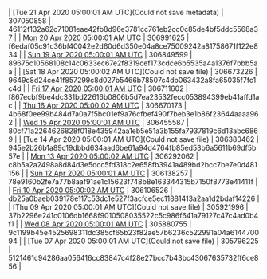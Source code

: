 | [Tue 21 Apr 2020 05:00:01 AM UTC](Could not save metadata) | 307050858 | 46112f132a62c71081eae42fb8d96e3781cc761eb2cc0c85de4bf5ddc5568a37 | 
| [Mon 20 Apr 2020 05:00:01 AM UTC](https://transfer.sh/SPFrq/dashninja-dbdump-20200420070001.tar.bz2) | 306991625 | f6edaf05c91c36bf40042e2d60d6d350e04a8ce75009242a81758671f122e834 | 
| [Sun 19 Apr 2020 05:00:01 AM UTC]() | 306849599 | 89675c10568108c14c0633ec67e2f8319cef173cdce6b5535a4a1376f7bbb5aa | 
| [Sat 18 Apr 2020 05:00:02 AM UTC](Could not save file) | 306673226 | 9649c8d24ce41f857299c8d027b5466b78507c4db063432a8fa65035f7fc1c4d | 
| [Fri 17 Apr 2020 05:00:01 AM UTC](https://transfer.sh/4SRzg/dashninja-dbdump-20200417070001.tar.bz2) | 306711602 | f867ecbf9be4dc331bd22616b0806b5d7ea23532fecc053894399eb41affd1ac | 
| [Thu 16 Apr 2020 05:00:02 AM UTC]() | 306670173 | 4b68f0ee99b484d7a0a7f5bc01ef9a76cfbef490f7beb3e1b86f23644aaaa962 | 
| [Wed 15 Apr 2020 05:00:01 AM UTC](https://transfer.sh/9THkj/dashninja-dbdump-20200415070001.tar.bz2) | 306455587 | 80cf71a2264626828f018e435942aa1eb5e51a3b155fa7937819c6d13abc6869 | 
| [Tue 14 Apr 2020 05:00:01 AM UTC](Could not save file) | 306380462 | 945e2b26b1a89c19dbbd634aad6be61a94d4764fb85ed53b6a5611b69df5b57e | 
| [Mon 13 Apr 2020 05:00:02 AM UTC](https://transfer.sh/cU36O/dashninja-dbdump-20200413070002.tar.bz2) | 306292062 | c8b5a2a2498a8d84d3e5dcc5fd318c2e658fb3941a489bd2bcc7be7e0d481156 | 
| [Sun 12 Apr 2020 05:00:01 AM UTC]() | 306138257 | 78e9160b2fe7a77b8aaf91ae1c15623f748b8e163344315b7150f8773e41411f | 
| [Fri 10 Apr 2020 05:00:02 AM UTC]() | 306106526 | db25a0baeb039178e117c53dc1e527f3acfce5ec11881413a2aa1d2bdaf14226 | 
| [Thu 09 Apr 2020 05:00:01 AM UTC](Could not save file) | 305921996 | 37b2296e241c0106db1668f9010508035522c5c986f641a79127c47c4ad0b4f1 | 
| [Wed 08 Apr 2020 05:00:01 AM UTC]() | 305880755 | 9c1199b45e4525698311dc385cf65b23f82ae57b6236c522991a04a614470094 | 
| [Tue 07 Apr 2020 05:00:01 AM UTC](Could not save file) | 305796225 | 5121461c94286aa056416cc83847c4f28e27bcc7b43bc43067635732ff6ce856 | 
